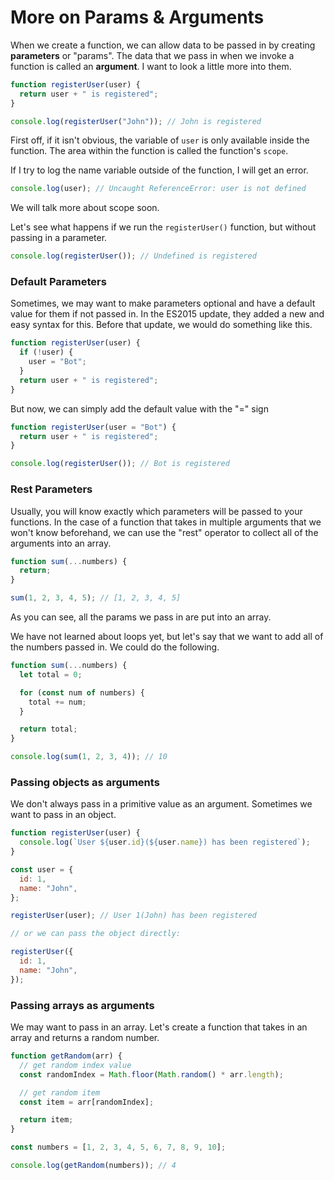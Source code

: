 # More on Params & Arguments

When we create a function, we can allow data to be passed in by creating **parameters** or "params". The data that we pass in when we invoke a function is called an **argument**. I want to look a little more into them.

```js
function registerUser(user) {
  return user + " is registered";
}

console.log(registerUser("John")); // John is registered
```

First off, if it isn't obvious, the variable of `user` is only available inside the function. The area within the function is called the function's `scope`.

If I try to log the name variable outside of the function, I will get an error.

```js
console.log(user); // Uncaught ReferenceError: user is not defined
```

We will talk more about scope soon.

Let's see what happens if we run the `registerUser()` function, but without passing in a parameter.

```js
console.log(registerUser()); // Undefined is registered
```

### Default Parameters

Sometimes, we may want to make parameters optional and have a default value for them if not passed in. In the ES2015 update, they added a new and easy syntax for this. Before that update, we would do something like this.

```js
function registerUser(user) {
  if (!user) {
    user = "Bot";
  }
  return user + " is registered";
}
```

But now, we can simply add the default value with the "=" sign

```js
function registerUser(user = "Bot") {
  return user + " is registered";
}

console.log(registerUser()); // Bot is registered
```

### Rest Parameters

Usually, you will know exactly which parameters will be passed to your functions. In the case of a function that takes in multiple arguments that we won't know beforehand, we can use the "rest" operator to collect all of the arguments into an array.

```js
function sum(...numbers) {
  return;
}

sum(1, 2, 3, 4, 5); // [1, 2, 3, 4, 5]
```

As you can see, all the params we pass in are put into an array.

We have not learned about loops yet, but let's say that we want to add all of the numbers passed in. We could do the following.

```js
function sum(...numbers) {
  let total = 0;

  for (const num of numbers) {
    total += num;
  }

  return total;
}

console.log(sum(1, 2, 3, 4)); // 10
```

### Passing objects as arguments

We don't always pass in a primitive value as an argument. Sometimes we want to pass in an object.

```js
function registerUser(user) {
  console.log(`User ${user.id}(${user.name}) has been registered`);
}

const user = {
  id: 1,
  name: "John",
};

registerUser(user); // User 1(John) has been registered

// or we can pass the object directly:

registerUser({
  id: 1,
  name: "John",
});
```

### Passing arrays as arguments

We may want to pass in an array. Let's create a function that takes in an array and returns a random number.

```js
function getRandom(arr) {
  // get random index value
  const randomIndex = Math.floor(Math.random() * arr.length);

  // get random item
  const item = arr[randomIndex];

  return item;
}

const numbers = [1, 2, 3, 4, 5, 6, 7, 8, 9, 10];

console.log(getRandom(numbers)); // 4
```
